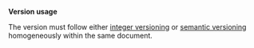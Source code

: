 **Version usage**

The version must follow either
[integer versioning](https://docs.oasis-open.org/csaf/csaf/v2.0/csaf-v2.0.html#31112-version-type---semantic-versioning) or
[semantic versioning](https://docs.oasis-open.org/csaf/csaf/v2.0/csaf-v2.0.html#31111-version-type---integer-versioning)
homogeneously within the same document.
